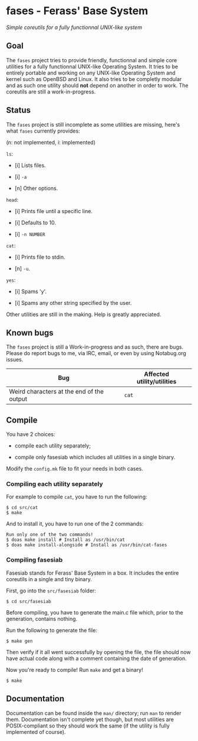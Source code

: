 # fases - Ferass' Base System

*Simple coreutils for a fully functionnal UNIX-like system*

## Goal

The `fases` project tries to provide friendly, functionnal and simple core 
utilities for a fully functionnal UNIX-like Operating System. It tries to 
be entirely portable and working on any UNIX-like Operating System and kernel 
such as OpenBSD and Linux. It also tries to be completly modular and as such 
one utility should **not** depend on another in order to work. The coreutils 
are still a work-in-progress.

## Status

The `fases` project is still incomplete as some utilities are missing, here's 
what `fases` currently provides:

(n: not implemented, i: implemented)

`ls`:

- [i] Lists files.

- [i] `-a`

- [n] Other options.

`head`:

- [i] Prints file until a specific line.

- [i] Defaults to 10.

- [i] `-n NUMBER`

`cat`:

- [i] Prints file to stdin.

- [n] `-u`. 

`yes`:

- [i] Spams 'y'.

- [i] Spams any other string specified by the user.

Other utilities are still in the making. Help is greatly appreciated.

## Known bugs

The `fases` project is still a Work-in-progress and as such, there are bugs.
Please do report bugs to me, via IRC, email, or even by using Notabug.org 
issues.

| Bug | Affected utility/utilities |
|-----|----------------------------|
| Weird characters at the end of the output | `cat` |

## Compile

You have 2 choices:

- compile each utility separately;

- compile only fasesiab which includes all utilities in a single binary.

Modify the `config.mk` file to fit your needs in both cases.

### Compiling each utility separately

For example to compile `cat`, you have to run the following:

	$ cd src/cat
	$ make

And to install it, you have to run one of the 2 commands:

	Run only one of the two commands! 
	$ doas make install # Install as /usr/bin/cat
	$ doas make install-alongside # Install as /usr/bin/cat-fases

### Compiling fasesiab

Fasesiab stands for Ferass' Base System in a box. It includes the entire 
coreutils in a single and tiny binary.

First, go into the `src/fasesiab` folder:

	$ cd src/fasesiab

Before compiling, you have to generate the main.c file which, prior to 
the generation, contains nothing.

Run the following to generate the file:

	$ make gen

Then verify if it all went successfully by opening the file, the file should 
now have actual code along with a comment containing the date of generation.

Now you're ready to compile! Run `make` and get a binary!

	$ make

## Documentation

Documentation can be found inside the `man/` directory; run `man` to render 
them. Documentation isn't complete yet though, but most utilities are 
POSIX-compliant so they should work the same (if the utility is fully 
implemented of course).
